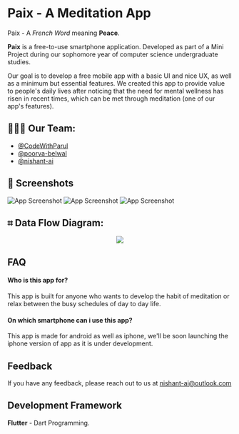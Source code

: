 
# Paix - A Meditation App

Paix - A _French Word_ meaning **Peace**.

**Paix** is a free-to-use smartphone application. Developed as part of a Mini Project during our sophomore year of computer science undergraduate studies.

Our goal is to develop a free mobile app with a basic UI and nice UX, as well as a  minimum but essential features. We created this app to provide value to people's daily lives after noticing that the need for mental wellness has risen in recent times, which can be met through meditation (one of our app's features).


## 🧑🏻‍💻 Our Team:

- [@CodeWithParul](https://www.github.com/CodeWithParul)
- [@poorva-belwal](https://github.com/poorva-belwal)
- [@nishant-ai](https://github.com/nishant-ai)
## 📱 Screenshots

![App Screenshot](https://github.com/nishant-ai/Paix/blob/master/Paix%20Documentation%20Assets/Picture%201.png)
![App Screenshot](https://github.com/nishant-ai/Paix/blob/master/Paix%20Documentation%20Assets/Picture%202.png)
![App Screenshot](https://github.com/nishant-ai/Paix/blob/master/Paix%20Documentation%20Assets/Picture%203.png)

## ⌗ Data Flow Diagram:
<p align="center">
  <img src="https://github.com/nishant-ai/Paix/blob/master/Paix%20Documentation%20Assets/DataFlow.png" />
</p>


## FAQ

#### Who is this app for?

This app is built for anyone who wants to develop the habit of meditation or relax between the busy schedules of day to day life.

#### On which smartphone can i use this app?

This app is made for android as well as iphone, we'll be soon launching the iphone version of app as it is under development.


## Feedback

If you have any feedback, please reach out to us at nishant-ai@outlook.com

## Development Framework

**Flutter** - Dart Programming.
